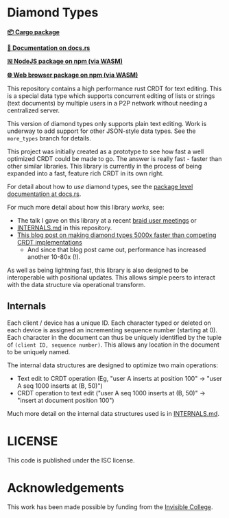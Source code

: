 # Diamond Types

[**📦 Cargo package**](https://crates.io/crates/diamond-types)

[**📖 Documentation on docs.rs**](https://docs.rs/diamond-types/latest/diamond_types/)

[**🇳 NodeJS package on npm (via WASM)**](https://www.npmjs.com/package/diamond-types-node)

[**🌐 Web browser package on npm (via WASM)**](https://www.npmjs.com/package/diamond-types-web)

This repository contains a high performance rust CRDT for text editing. This is a special data type which supports concurrent editing of lists or strings
(text documents) by multiple users in a P2P network without needing a
centralized server.

This version of diamond types only supports plain text editing. Work is underway to add support for other JSON-style data types. See the `more_types` branch for details.

This project was initially created as a prototype to see how fast a well optimized CRDT could be made to go. The answer is really fast - faster than other similar libraries. This library is currently in the process of being expanded into a fast, feature rich CRDT in its own right.

For detail about how to *use* diamond types, see the [package level documentation at docs.rs](https://docs.rs/diamond-types/latest/diamond_types/).

For much more detail about how this library *works*, see:

- The talk I gave on this library at a recent [braid user meetings](https://braid.org/meeting-14) or
- [INTERNALS.md](INTERNALS.md) in this repository.
- [This blog post on making diamond types 5000x faster than competing CRDT implementations](https://josephg.com/blog/crdts-go-brrr/)
  - And since that blog post came out, performance has increased another 10-80x (!).

As well as being lightning fast, this library is also designed to be interoperable with positional updates. This allows simple peers to interact with the data structure via operational transform.


## Internals

Each client / device has a unique ID. Each character typed or deleted on
each device is assigned an incrementing sequence number (starting at 0).
Each character in the document can thus be uniquely identified by the
tuple of `(client ID, sequence number)`. This allows any location in the
document to be uniquely named.

The internal data structures are designed to optimize two main operations:

- Text edit to CRDT operation (Eg, "user A inserts at position 100" -> "user A
  seq 1000 inserts at (B, 50)")
- CRDT operation to text edit ("user A
  seq 1000 inserts at (B, 50)" -> "insert at document position 100")

Much more detail on the internal data structures used is in [INTERNALS.md](INTERNALS.md).


# LICENSE

This code is published under the ISC license.


# Acknowledgements

This work has been made possible by funding from the [Invisible College](https://invisible.college/).